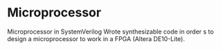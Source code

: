 # Microprocessor
Microprocessor in SystemVerilog
Wrote synthesizable code in order s to design a microprocessor to work in a FPGA (Altera DE10-Lite).
